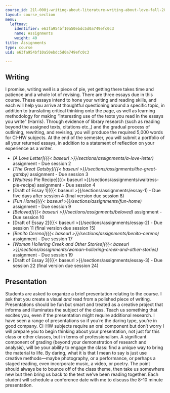 ```yaml
---
course_id: 21l-000j-writing-about-literature-writing-about-love-fall-2015
layout: course_section
menu:
  leftnav:
    identifier: e63fa954bf10a50ebdc5d0a749efc0c3
    name: Assignments
    weight: 40
title: Assignments
type: course
uid: e63fa954bf10a50ebdc5d0a749efc0c3

---
```


Writing
-------

I promise, writing well is a piece of pie, yet getting there takes time and patience and a whole lot of revising. There are three essays due in this course. These essays intend to hone your writing and reading skills, and each will help you arrive at thoughtful questioning around a specific topic, in addition to translating critical thinking onto the page, as well as learning methodology for making “interesting use of the texts you read in the essays you write” (Harris). Through evidence of library research (such as reading beyond the assigned texts, citations etc.,) and the gradual process of outlining, rewriting, and revising, you will produce the required 5,000 words for CI-HW subjects. At the end of the semester, you will submit a portfolio of all your returned essays, in addition to a statement of reflection on your experience as a writer.

*   _[A Love Letter]({{< baseurl >}}/sections/assignments/a-love-letter)_ assignment - Due session 2
*   _[The Great Gatsby]({{< baseurl >}}/sections/assignments/the-great-gatsby)_ assignment - Due session 3
*   [_Waitress_ Pie Recipe]({{< baseurl >}}/sections/assignments/waitress-pie-recipe) assignment - Due session 4
*   [Draft of Essay 1]({{< baseurl >}}/sections/assignments/essay-1) - Due five days after session 4 (final version due session 8)
*   _[Fun Home]({{< baseurl >}}/sections/assignments/fun-home)_ assignment - Due session 9
*   _[Beloved]({{< baseurl >}}/sections/assignments/beloved)_ assignment - Due session 10
*   [Draft of Essay 2]({{< baseurl >}}/sections/assignments/essay-2) - Due session 11 (final version due session 15)
*   _[Benito Cereno]({{< baseurl >}}/sections/assignments/benito-cereno)_ assignment - Due session 17
*   _[Woman Hollering Creek and Other Stories]({{< baseurl >}}/sections/assignments/woman-hollering-creek-and-other-stories)_ assignment - Due session 19
*   [Draft of Essay 3]({{< baseurl >}}/sections/assignments/essay-3) - Due session 22 (final version due session 24)

Presentation
------------

Students are asked to organize a brief presentation relating to the course. I ask that you create a visual _and_ read from a polished piece of writing. Presentations should be fun but smart and treated as a creative project that informs and illuminates the subject of the class. Teach us something that excites you, even if the presentation might require additional research. I have seen a range of presentations so if you’re the daring type, you’re in good company. CI-HW subjects require an oral component but don’t worry I will prepare you to begin thinking about your presentation, not just for this class or other classes, but in terms of professionalism. A significant component of grading (beyond your demonstration of research and analysis), will be your ability to engage the class: find a unique way to bring the material to life. By daring, what it is that I mean to say is just use creative methods—maybe photography, or a performance, or perhaps a staged reading, even incorporate music, a video, or poetry. The point should always be to bounce off of the class theme, then take us somewhere new but then bring us back to the text we’ve been reading together. Each student will schedule a conference date with me to discuss the 8-10 minute presentation.